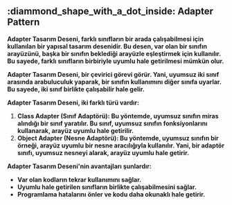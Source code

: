 ## :diammond_shape_with_a_dot_inside: Adapter Pattern

**Adapter Tasarım Deseni, farklı sınıfların bir arada çalışabilmesi için kullanılan bir yapısal tasarım desenidir. Bu desen, var olan bir sınıfın arayüzünü, başka bir sınıfın beklediği arayüzle eşleştirmek için kullanılır. Bu sayede, farklı sınıfların birbiriyle uyumlu hale getirilmesi mümkün olur.**

**Adapter Tasarım Deseni, bir çevirici görevi görür. Yani, uyumsuz iki sınıf arasında arabuluculuk yaparak, bir sınıfın kullanımını diğer sınıfa uyarlar. Bu sayede, iki sınıf birlikte çalışabilir hale gelir.**

**Adapter Tasarım Deseni, iki farklı türü vardır:**

1. **Class Adapter (Sınıf Adaptörü): Bu yöntemde, uyumsuz sınıfın miras alındığı bir sınıf yaratılır. Bu sınıf, uyumsuz sınıfın fonksiyonlarını kullanarak, arayüz uyumlu hale getirilir.**
2. **Object Adapter (Nesne Adaptörü): Bu yöntemde, uyumsuz sınıfın bir örneği, arayüz uyumlu bir nesne aracılığıyla kullanılır. Yani, bir adaptör sınıfı, uyumsuz nesneyi alarak, arayüz uyumlu hale getirir.**

**Adapter Tasarım Deseni'nin avantajları şunlardır:**

- **Var olan kodların tekrar kullanımını sağlar.**
- **Uyumlu hale getirilen sınıfların birlikte çalışabilmesini sağlar.**
- **Programlama hatalarını önler ve kodu daha okunaklı hale getirir.**